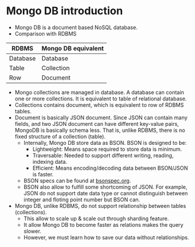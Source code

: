 # Mongo DB introduction

- Mongo DB is a document based NoSQL database.
- Comparison with RDBMS

| RDBMS             | Mongo DB equivalent  |
|-------------------|----------------------|
| Database          | Database             |
| Table             | Collection           |
| Row               | Document             |

- Mongo collections are managed in database. A database can contain one or more collections. It is equivalent to table of relational database.
- Collections contains document, which is equivalent to row of RDBMS tables.
- Document is basically JSON document. Since JSON can contain many fields, and two JSON document can have different key-value pairs, MongoDB is basically schema less. That is, unlike RDBMS, there is no fixed structure of a collection (table).
    - Internally, Mongo DB store data as BSON. BSON is designed to be:
        - Lightweight: Means space required to store data is minimum.
        - Traversable: Needed to support different writing, reading, indexing data.
        - Efficient: Means encoding/decoding data between BSON/JSON is faster.
    - BSON specs can be found at [bsonspec.org](http://bsonspec.org).
    - BSON also allow to fulfill some shortcoming of JSON. For example, JSON do not support date data type or cannot distinguish between integer and floting point number but BSON can. 
- Mongo DB, unlike RDBMS, do not support relationship between tables (collections).
    - This allow to scale up & scale out through sharding feature.
    - It allow Mongo DB to become faster as relations makes the query slower.
    - However, we must learn how to save our data without relationships.
